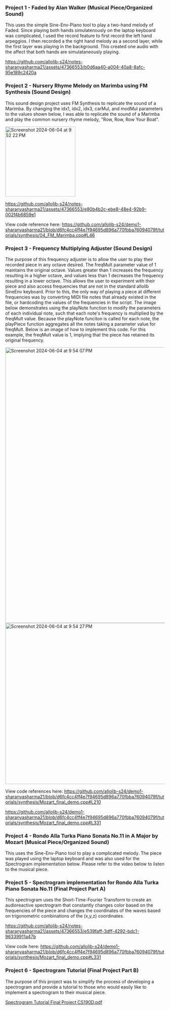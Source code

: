 ### Project 1 - Faded by Alan Walker (Musical Piece/Organized Sound)

This uses the simple Sine-Env-Piano tool to play a two-hand melody of Faded. Since playing both hands simulatenously on the laptop keyboard was complicated, I used the record feature to first record the left hand arpeggios. I then recorded a the right hand melody as a second layer, while the first layer was playing in the background. This created one audio with the affect that both hands are simulataneously playing. 

https://github.com/allolib-s24/notes-sharanyasharma21/assets/47366553/b0d6aa40-a004-40a8-8afc-95e189c2420a

### Project 2 - Nursery Rhyme Melody on Marimba using FM Synthesis (Sound Design)

This sound design project uses FM Synthesis to replicate the sound of a Marimba. By changing the idx1, idx2, idx3, carMul, and modMul parameters to the values shown below, I was able to replicate the sound of a Marimba and play the common nursery rhyme melody, "Row, Row, Row Your Boat".

<img width="221" alt="Screenshot 2024-06-04 at 9 52 22 PM" src="https://github.com/allolib-s24/notes-sharanyasharma21/assets/47366553/706647bf-6a57-4823-8426-9128e989942a">

https://github.com/allolib-s24/notes-sharanyasharma21/assets/47366553/e80b4b2c-ebe8-48e4-92b9-002f4b6859e1

View code reference here: https://github.com/allolib-s24/demo1-sharanyasharma21/blob/d6fc4cc4ff4e7f94695d896a770fbba76094079f/tutorials/synthesis/04_FM_Marimba.cpp#L46

### Project 3 - Frequency Multiplying Adjuster (Sound Design)

The purpose of this frequency adjuster is to allow the user to play their recorded piece in any octave desired. The freqMult parameter value of 1 maintains the original octave. Values greater than 1 increases the frequency resulting in a higher octave, and values less than 1 decreases the frequency resulting in a lower octave. This allows the user to experiment with their piece and also access frequencies that are not in the standard allolib SineEnv keyboard. Prior to this, the only way of playing a piece at different frequencies was by converting MIDI file notes that already existed in the file, or hardcoding the values of the frequencies in the script. The image below demonstrates using the playNote function to modify the parameters of each individual note, such that each note's frequency is multiplied by the freqMult value. Because the playNote funciton is called for each note, the playPiece function aggregates all the notes taking a parameter value for freqMult. Below is an image of how to implement this code. For this example, the freqMult value is 1, implying that the piece has retained its original frequency.

<img width="869" alt="Screenshot 2024-06-04 at 9 54 07 PM" src="https://github.com/allolib-s24/notes-sharanyasharma21/assets/47366553/9d7a2759-db91-4499-92a2-adc56387ef9d">

<img width="508" alt="Screenshot 2024-06-04 at 9 54 27 PM" src="https://github.com/allolib-s24/notes-sharanyasharma21/assets/47366553/180e4c60-3422-4594-8e1b-e5c5b5fd5f8b">

View code references here:
https://github.com/allolib-s24/demo1-sharanyasharma21/blob/d6fc4cc4ff4e7f94695d896a770fbba76094079f/tutorials/synthesis/Mozart_final_demo.cpp#L210

https://github.com/allolib-s24/demo1-sharanyasharma21/blob/d6fc4cc4ff4e7f94695d896a770fbba76094079f/tutorials/synthesis/Mozart_final_demo.cpp#L331


### Project 4 - Rondo Alla Turka Piano Sonata No.11 in A Major by Mozart (Musical Piece/Organized Sound)

This uses the Sine-Env-Piano tool to play a complicated melody. The piece was played using the laptop keyboard and was also used for the Spectrogram implementation below. Please refer to the video below to listen to the musical piece.

### Project 5 - Spectrogram implementation for Rondo Alla Turka Piano Sonata No.11 (Final Project Part A)

This spectrogram uses the Short-Time-Fourier Transform to create an audioreactive spectrogram that constantly changes color based on the frequencies of the piece and changes the coordinates of the waves based on trigonometric combinations of the (x,y,z) coordinates.

https://github.com/allolib-s24/notes-sharanyasharma21/assets/47366553/e539faff-3dff-4292-bdc1-96339911a47b

View code here: https://github.com/allolib-s24/demo1-sharanyasharma21/blob/d6fc4cc4ff4e7f94695d896a770fbba76094079f/tutorials/synthesis/Mozart_final_demo.cpp#L331

### Project 6 - Spectrogram Tutorial (Final Project Part B)

The purpose of this project was to simplify the process of developing a spectrogram and provide a tutorial to those who would easily like to implement a spectrogram to their musical piece.

[Spectrogram Tutorial Final Project CS190D.pdf](https://github.com/user-attachments/files/15573267/Spectrogram.Tutorial.Final.Project.CS190D.pdf)



